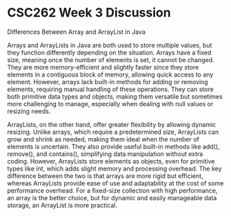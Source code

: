 # CSC262 Week 3 Discussion

Differences Between Array and ArrayList in Java

Arrays and ArrayLists in Java are both used to store multiple values, but they function differently depending on the situation. Arrays have a fixed size, meaning once the number of elements is set, it cannot be changed. They are more memory-efficient and slightly faster since they store elements in a contiguous block of memory, allowing quick access to any element. However, arrays lack built-in methods for adding or removing elements, requiring manual handling of these operations. They can store both primitive data types and objects, making them versatile but sometimes more challenging to manage, especially when dealing with null values or resizing needs.

ArrayLists, on the other hand, offer greater flexibility by allowing dynamic resizing. Unlike arrays, which require a predetermined size, ArrayLists can grow and shrink as needed, making them ideal when the number of elements is uncertain. They also provide useful built-in methods like add(), remove(), and contains(), simplifying data manipulation without extra coding. However, ArrayLists store elements as objects, even for primitive types like int, which adds slight memory and processing overhead. The key difference between the two is that arrays are more rigid but efficient, whereas ArrayLists provide ease of use and adaptability at the cost of some performance overhead. For a fixed-size collection with high performance, an array is the better choice, but for dynamic and easily manageable data storage, an ArrayList is more practical.
